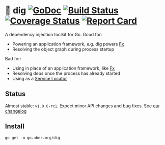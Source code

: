 # :hammer: dig [![GoDoc][doc-img]][doc] [![Build Status][ci-img]][ci] [![Coverage Status][cov-img]][cov] [![Report Card][report-card-img]][report-card]

A dependency injection toolkit for Go. Good for:

* Powering an application framework, e.g. dig powers [Fx](github.com/uber-go/fx)
* Resolving the object graph during process startup

Bad for:

* Using in place of an application framework, like [Fx](github.com/uber-go/fx)
* Resolving deps once the process has already started
* Using as a [Service Locator](https://martinfowler.com/articles/injection.html#UsingAServiceLocator)

## Status

Almost stable: `v1.0.0-rc1`. Expect minor API changes and bug fixes. See [our changelog](CHANGELOG.md)

## Install

```
go get -u go.uber.org/dig
```

[doc]: https://godoc.org/go.uber.org/dig
[doc-img]: https://godoc.org/go.uber.org/dig?status.svg
[cov]: https://codecov.io/gh/uber-go/dig/branch/master
[cov-img]: https://codecov.io/gh/uber-go/dig/branch/master/graph/badge.svg
[ci]: https://travis-ci.org/uber-go/dig
[ci-img]: https://travis-ci.org/uber-go/dig.svg?branch=master
[report-card]: https://goreportcard.com/report/github.com/uber-go/dig
[report-card-img]: https://goreportcard.com/badge/github.com/uber-go/dig
